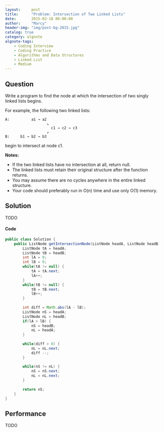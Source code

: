 ```yaml
---
layout:     post
title:      "Problem: Intersection of Two Linked Lists"
date:       2015-02-18 00:00:00
author:     "Marcy"
header-img: "img/post-bg-2015.jpg"
catalog: true
category: algnote
algnote-tags:
    - Coding Interview
    - Coding Practice
    - Algorithms and Data Structures
    - Linked List
    - Medium
---
```


## Question

Write a program to find the node at which the intersection of two singly linked lists begins.


For example, the following two linked lists:

```
A:          a1 → a2
                   ↘
                     c1 → c2 → c3
                   ↗            
B:     b1 → b2 → b3
```

begin to intersect at node c1.

**Notes:**

- If the two linked lists have no intersection at all, return null.
- The linked lists must retain their original structure after the function returns.
- You may assume there are no cycles anywhere in the entire linked structure.
- Your code should preferably run in O(n) time and use only O(1) memory.

## Solution
TODO

#### Code
```java
public class Solution {
    public ListNode getIntersectionNode(ListNode headA, ListNode headB) {
        ListNode tA = headA;
        ListNode tB = headB;
        int lA = 0;
        int lB = 0;
        while(tA != null) {
            tA = tA.next;
            lA++;
        }
        while(tB != null) {
            tB = tB.next;
            lB++;
        }
        
        int diff = Math.abs(lA - lB);
        ListNode nS = headA;
        ListNode nL = headB;
        if(lA > lB) {
            nS = headB;
            nL = headA;
        }
        
        while(diff > 0) {
            nL = nL.next;
            diff --;
        }
        
        while(nS != nL) {
            nS = nS.next;
            nL = nL.next;
        }
        
        return nS;
    }
}
```

## Performance
TODO
